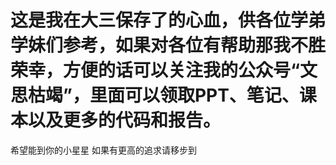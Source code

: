 # 这是我在大三保存了的心血，供各位学弟学妹们参考，如果对各位有帮助那我不胜荣幸，方便的话可以关注我的公众号“文思枯竭”，里面可以领取PPT、笔记、课本以及更多的代码和报告。
希望能到你的小星星
如果有更高的追求请移步到
